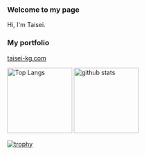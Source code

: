 ### Welcome to my page

Hi, I'm Taisei.

### My portfolio
[taisei-kg.com](https://taisei-kg.com/)

<p align="left"> 
  <img alt="Top Langs" height="150px" src="https://github-readme-stats.vercel.app/api/top-langs/?username=taisei25864&layout=compact&show_icons=true&theme=onedark" />
  <img alt="github stats" height="150px" src="https://github-readme-stats.vercel.app/api?username=taisei25864&theme=onedark&show_icons=ture" />
</p>

[![trophy](https://github-profile-trophy.vercel.app/?username=taisei25864&theme=onedark&column=7
)](https://github.com/ryo-ma/github-profile-trophy)


<!--
**taisei25864/taisei25864** is a ✨ _special_ ✨ repository because its `README.md` (this file) appears on your GitHub profile.

Here are some ideas to get you started:

- 🔭 I’m currently working on ...
- 🌱 I’m currently learning ...
- 👯 I’m looking to collaborate on ...
- 🤔 I’m looking for help with ...
- 💬 Ask me about ...
- 📫 How to reach me: ...
- 😄 Pronouns: ...
- ⚡ Fun fact: ...
-->
